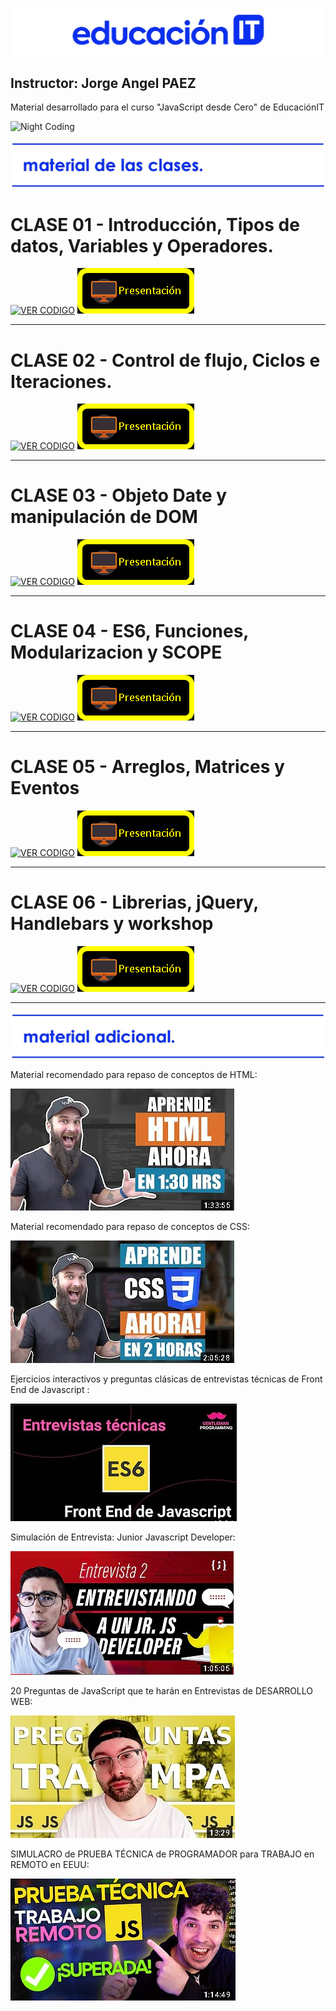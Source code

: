 ![HEADER](https://raw.githubusercontent.com/GiorgioCode/repo-educacionIT-semana/main/educacionIT_header.jpg?token=GHSAT0AAAAAABYJWQ5MMRSLOZNW6W4DWO5AYZRBV6A)

## Instructor: Jorge Angel PAEZ

Material desarrollado para el curso "JavaScript desde Cero" de EducaciónIT

![Night Coding](https://tutoriasjs.netlify.app/coding_gif.gif)

![HEADER](https://raw.githubusercontent.com/GiorgioCode/repo-educacionIT-semana/main/material_clases.jpg)

# CLASE 01 - Introducción, Tipos de datos, Variables y Operadores.

[![VER CODIGO](https://tutoriasjs.netlify.app/boton_vercodigo.png)](https://github.com/GiorgioCode/repo-EducacionIT-6/tree/main/CLASE_01) [![DESCARGAR PRESENTACIÓN](https://raw.githubusercontent.com/GiorgioCode/repo-educacionIT-finde/main/boton_diapositiva.png?token=GHSAT0AAAAAABYJWQ5N6CK2LUWKAMIMLJQCYZRBTFA)](https://github.com/GiorgioCode/repo-EducacionIT-6/blob/main/CLASE_01/CLASE1_JSDC_J_PAEZ.pptx?raw=true)

---

# CLASE 02 - Control de flujo, Ciclos e Iteraciones.

[![VER CODIGO](https://tutoriasjs.netlify.app/boton_vercodigo.png)](https://github.com/GiorgioCode/repo-EducacionIT-6/tree/main/CLASE_02) [![DESCARGAR PRESENTACIÓN](https://raw.githubusercontent.com/GiorgioCode/repo-educacionIT-finde/main/boton_diapositiva.png?token=GHSAT0AAAAAABYJWQ5N6CK2LUWKAMIMLJQCYZRBTFA)](https://github.com/GiorgioCode/repo-EducacionIT-6/blob/main/CLASE_02/CLASE2_JSDC_J_PAEZ.pptx?raw=true)

---

# CLASE 03 - Objeto Date y manipulación de DOM

[![VER CODIGO](https://tutoriasjs.netlify.app/boton_vercodigo.png)](https://github.com/GiorgioCode/repo-EducacionIT-6/tree/main/CLASE_03) [![DESCARGAR PRESENTACIÓN](https://raw.githubusercontent.com/GiorgioCode/repo-educacionIT-finde/main/boton_diapositiva.png?token=GHSAT0AAAAAABYJWQ5N6CK2LUWKAMIMLJQCYZRBTFA)](https://github.com/GiorgioCode/repo-EducacionIT-6/blob/main/CLASE_03/CLASE3_JSDC_J_PAEZ.pptx?raw=true)

---

# CLASE 04 - ES6, Funciones, Modularizacion y SCOPE

[![VER CODIGO](https://tutoriasjs.netlify.app/boton_vercodigo.png)](https://github.com/GiorgioCode/repo-EducacionIT-6/tree/main/CLASE_04) [![DESCARGAR PRESENTACIÓN](https://raw.githubusercontent.com/GiorgioCode/repo-educacionIT-finde/main/boton_diapositiva.png?token=GHSAT0AAAAAABYJWQ5N6CK2LUWKAMIMLJQCYZRBTFA)](https://github.com/GiorgioCode/repo-EducacionIT-6/blob/main/CLASE_04/CLASE4_JSDC_J_PAEZ.pptx?raw=true)

---

# CLASE 05 - Arreglos, Matrices y Eventos

[![VER CODIGO](https://tutoriasjs.netlify.app/boton_vercodigo.png)](https://github.com/GiorgioCode/repo-EducacionIT-6/tree/main/CLASE_05) [![DESCARGAR PRESENTACIÓN](https://raw.githubusercontent.com/GiorgioCode/repo-educacionIT-finde/main/boton_diapositiva.png?token=GHSAT0AAAAAABYJWQ5N6CK2LUWKAMIMLJQCYZRBTFA)](https://github.com/GiorgioCode/repo-EducacionIT-6/blob/main/CLASE_05/CLASE5_JSDC_J_PAEZ.pptx?raw=true)

---

# CLASE 06 - Librerias, jQuery, Handlebars y workshop

[![VER CODIGO](https://tutoriasjs.netlify.app/boton_vercodigo.png)](https://github.com/GiorgioCode/repo-EducacionIT-6/tree/main/CLASE_06) [![DESCARGAR PRESENTACIÓN](https://raw.githubusercontent.com/GiorgioCode/repo-educacionIT-finde/main/boton_diapositiva.png?token=GHSAT0AAAAAABYJWQ5N6CK2LUWKAMIMLJQCYZRBTFA)](https://github.com/GiorgioCode/repo-EducacionIT-6/blob/main/CLASE_06/CLASE6_JSDC_J_PAEZ.pptx?raw=true)

---

![HEADER](https://raw.githubusercontent.com/GiorgioCode/repo-educacionIT-semana/main/material_adicional.jpg)

Material recomendado para repaso de conceptos de HTML:

[![VIDEO HOLA MUNDO HTML](https://raw.githubusercontent.com/GiorgioCode/repo-educacionIT-semana/main/hola_mundo_html.jpg)](https://www.youtube.com/watch?v=MJkdaVFHrto)

Material recomendado para repaso de conceptos de CSS:

[![VIDEO HOLA MUNDO CSS](https://raw.githubusercontent.com/GiorgioCode/repo-educacionIT-semana/main/hola_mundo_css.jpg)](https://www.youtube.com/watch?v=wZniZEbPAzk)

Ejercicios interactivos y preguntas clásicas de entrevistas técnicas de Front End de Javascript :

[![Entrevista](https://raw.githubusercontent.com/GiorgioCode/repo-educacionIT-semana/main/entrevista1.jpg)](https://www.youtube.com/watch?v=QyVL2ZpQRpA)

Simulación de Entrevista: Junior Javascript Developer:

[![Entrevista](https://raw.githubusercontent.com/GiorgioCode/repo-educacionIT-semana/main/entrevista2.jpg)](https://www.youtube.com/watch?v=QXUFzMdbfnE)

20 Preguntas de JavaScript que te harán en Entrevistas de DESARROLLO WEB:

[![Entrevista](https://raw.githubusercontent.com/GiorgioCode/repo-educacionIT-semana/main/preguntas1.jpg)](https://www.youtube.com/watch?v=m6GKaw-u4pY)

SIMULACRO de PRUEBA TÉCNICA de PROGRAMADOR para TRABAJO en REMOTO en EEUU:

[![Entrevista](https://raw.githubusercontent.com/GiorgioCode/repo-educacionIT-semana/main/entrevista3.jpg)](https://www.youtube.com/watch?v=xkXtqa8kjFY)
